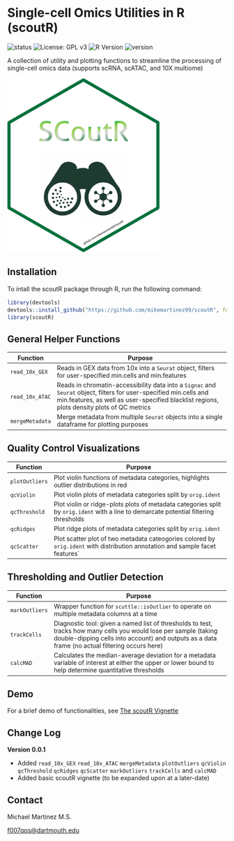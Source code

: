 # Single-cell Omics Utilities in R (scoutR)

![status](https://img.shields.io/badge/status-active--development-orange)
![License: GPL v3](https://img.shields.io/badge/License-GPLv3-blue.svg)
![R Version](https://img.shields.io/badge/R-4.4.3-blue)
![version](https://badgen.net/badge/version/0.0.1/blue)

A collection of utility and plotting functions to streamline the processing of single-cell omics data (supports scRNA, scATAC, and 10X multiome)

<img src="/img/SCoutR_HexLogo.png" width="350px" height="400px" />


## Installation

To intall the scoutR package through R, run the following command:

```r
library(devtools)
devtools::install_github("https://github.com/mikemartinez99/scoutR", force = TRUE)
library(scoutR)

```

## General Helper Functions

|Function|Purpose|
|--------|-------|
|`read_10x_GEX`|Reads in GEX data from 10x into a `Seurat` object, filters for user-specified min.cells and min.features|
|`read_10x_ATAC`|Reads in chromatin-accessibility data into a `Signac` and `Seurat` object, filters for user-specified min.cells and min.features, as well as user-specified blacklist regions, plots density plots of QC metrics|
|`mergeMetadata`|Merge metadata from multiple `Seurat` objects into a single dataframe for plotting purposes|

## Quality Control Visualizations

|Function|Purpose|
|--------|-------|
|`plotOutliers`|Plot violin functions of metadata categories, highlights outlier distributions in red|
|`qcViolin`|Plot violin plots of metadata categories split by `orig.ident`|
|`qcThreshold`|Plot violin or ridge-plots plots of metadata categories split by `orig.ident` with a line to demarcate potential filtering thresholds|
|`qcRidges`|Plot ridge plots of metadata categories split by `orig.ident`|
|`qcScatter`|Plot scatter plot of two metadata cateogories colored by `orig.ident` with distribution annotation and sample facet features`|

## Thresholding and Outlier Detection

|Function|Purpose|
|--------|-------|
|`markOutliers`|Wrapper function for `scuttle::isOutlier` to operate on multiple metadata columns at a time|
|`trackCells`|Diagnostic tool: given a named list of thresholds to test, tracks how many cells you would lose per sample (taking double-dipping cells into account) and outputs as a data frame (no actual filtering occurs here)|
|`calcMAD`|Calculates the median-average deviation for a metadata variable of interest at either the upper or lower bound to help determine quantitative thresholds|

## Demo

For a brief demo of functionalities, see [The scoutR Vignette](https://github.com/mikemartinez99/scoutR/blob/main/vignettes/scoutR.md)

## Change Log

**Version 0.0.1** 
- Added `read_10x_GEX` `read_10x_ATAC` `mergeMetadata` `plotOutliers` `qcViolin` `qcThreshold` `qcRidges` `qcScatter` `markOutliers` `trackCells` and `calcMAD`
- Added basic scoutR vignette (to be expanded upon at a later-date)

## Contact

Michael Martinez M.S.

f007qps@dartmouth.edu
